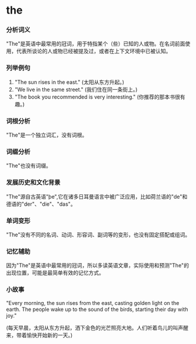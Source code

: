 # the

### 分析词义

  

"The"是英语中最常用的冠词，用于特指某个（些）已知的人或物。在名词前面使用，代表所谈论的人或物已经被提及过，或者在上下文环境中已被认知。

  

### 列举例句

  

1.  "The sun rises in the east." (太阳从东方升起。)
2.  "We live in the same street." (我们住在同一条街上。)
3.  "The book you recommended is very interesting." (你推荐的那本书很有趣。)

  

### 词根分析

  

"The"是一个独立词汇，没有词根。

  

### 词缀分析

  

"The"也没有词缀。

  

### 发展历史和文化背景

  

"The"源自古英语"þe",它在诸多日耳曼语言中被广泛应用，比如荷兰语的"de"和德语的"der"、"die"、"das"。

  

### 单词变形

  

"The"没有不同的名词、动词、形容词、副词等的变形，也没有固定搭配或组词。

  

### 记忆辅助

  

因为"The"是英语中最常用的冠词，所以多读英语文章，实际使用和预测"The"的出现位置，可能是最简单有效的记忆方式。

  

### 小故事

  

"Every morning, the sun rises from the east, casting golden light on the earth. The people wake up to the sound of the birds, starting their day with joy."

  

(每天早晨，太阳从东方升起，洒下金色的光芒照亮大地。人们听着鸟儿的叫声醒来，带着愉快开始新的一天。)
